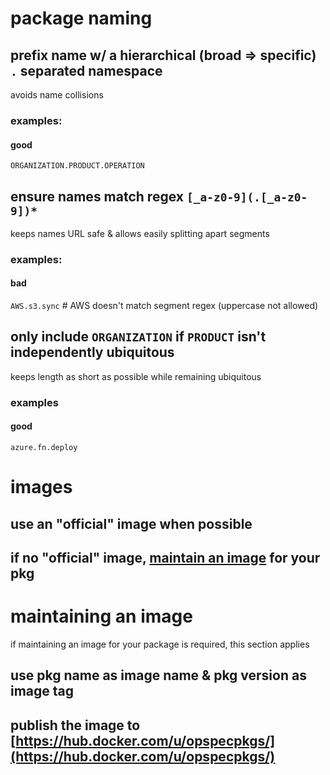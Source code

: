# package naming

## prefix name w/ a hierarchical (broad => specific) `.` separated namespace
avoids name collisions

### examples: 

#### good
`ORGANIZATION.PRODUCT.OPERATION`

## ensure names match regex `[_a-z0-9](.[_a-z0-9])*`
keeps names URL safe & allows easily splitting apart segments

### examples:

#### bad
`AWS.s3.sync` # AWS doesn't match segment regex (uppercase not allowed)  

## only include `ORGANIZATION` if `PRODUCT` isn't independently ubiquitous
keeps length as short as possible while remaining ubiquitous

### examples

#### good
`azure.fn.deploy`

# images

## use an "official" image when possible

## if no "official" image, [maintain an image](#maintaining-an-image) for your pkg

# maintaining an image

if maintaining an image for your package is required, this section applies

## use pkg name as image name & pkg version as image tag

## publish the image to [https://hub.docker.com/u/opspecpkgs/](https://hub.docker.com/u/opspecpkgs/)

